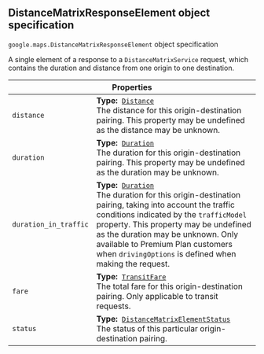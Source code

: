 <h2 id="DistanceMatrixResponseElement"> DistanceMatrixResponseElement object specification </h2><p>
<code><span itemprop="path">google.maps</span>.<span itemprop="name">DistanceMatrixResponseElement</span></code>
object specification
</p><p>A single element of a response to a <code>DistanceMatrixService</code> request, which contains the duration and distance from one origin to one destination.</p><div class="devsite-table-wrapper"><table class="properties responsive" summary="record DistanceMatrixResponseElement - Properties">
<thead>
<tr><th colspan="2">Properties</th>
</tr></thead>
<tbody>
<tr>
<td><code><span>distance</span></code></td>
<td><div><strong>Type:</strong>&nbsp; <code><a href="https://github.com/amenadiel/google-maps-documentation/blob/master/docs/Distance.md">Distance</a></code></div>
<div class="desc">The distance for this origin-destination pairing. This property may be undefined as the distance may be unknown.</div></td>
</tr>
<tr>
<td><code><span>duration</span></code></td>
<td><div><strong>Type:</strong>&nbsp; <code><a href="https://github.com/amenadiel/google-maps-documentation/blob/master/docs/Duration.md">Duration</a></code></div>
<div class="desc">The duration for this origin-destination pairing. This property may be undefined as the duration may be unknown.</div></td>
</tr>
<tr>
<td><code><span>duration_in_traffic</span></code></td>
<td><div><strong>Type:</strong>&nbsp; <code><a href="https://github.com/amenadiel/google-maps-documentation/blob/master/docs/Duration.md">Duration</a></code></div>
<div class="desc">The duration for this origin-destination pairing, taking into account the traffic conditions indicated by the <code>trafficModel</code> property. This property may be undefined as the duration may be unknown. Only available to Premium Plan customers when <code>drivingOptions</code> is defined when making the request.</div></td>
</tr>
<tr>
<td><code><span>fare</span></code></td>
<td><div><strong>Type:</strong>&nbsp; <code><a href="https://github.com/amenadiel/google-maps-documentation/blob/master/docs/TransitFare.md">TransitFare</a></code></div>
<div class="desc">The total fare for this origin-destination pairing. Only applicable to transit requests.</div></td>
</tr>
<tr>
<td><code><span>status</span></code></td>
<td><div><strong>Type:</strong>&nbsp; <code><a href="https://github.com/amenadiel/google-maps-documentation/blob/master/docs/DistanceMatrixElementStatus.md">DistanceMatrixElementStatus</a></code></div>
<div class="desc">The status of this particular origin-destination pairing.</div></td>
</tr>
</tbody>
</table></div>